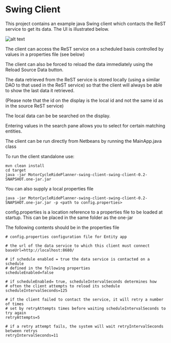 # Swing Client
This project contains an example java Swing client which contacts the ReST service to get its data. 
The UI is illustrated below.

![alt text](../swing-client/images/SwingClient.png "Figure SwingClient.png")

The client can access the ReST service on a scheduled basis controlled by values in a properties file (see below)

The client can also be forced to reload the data immediately using the Reload Source Data button.

The data retrieved from the ReST service is stored locally (using a similar DAO to that used in the ReST service) so that the client will always be able to show the last data it retrieved. 

(Please note that the id on the display is the local id and not the same id as in the source ReST service)

The local data can be be searched on the display.

Entering values in the search pane allows you to select for certain matching entities.



The client can be run directly from Netbeans by running the MainApp.java class


To run the client standalone use:
```
mvn clean install
cd target
java -jar MotorCycleRidePlanner-swing-client-swing-client-0.2-SNAPSHOT.one-jar.jar

```

You can also supply a local properties file 
```
java -jar MotorCycleRidePlanner-swing-client-swing-client-0.2-SNAPSHOT.one-jar.jar -p <path to config.properties>
```
config.properties is a location reference to a properties file to be loaded at startup. 
This can be placed in the same folder as the one-jar

The following contents should be in the properties file

```
# config.properties configuration file for Entity app

# the url of the data service to which this client must connect
baseUrl=http://localhost:8680/

# if schedule enabled = true the data service is contacted on a schedule 
# defined in the following properties
scheduleEnabled=false

# if scheduleEnabled= true, scheduleIntervalSeconds determines how
# often the client attempts to reload its schedule
scheduleIntervalSeconds=125

# if the client failed to contact the service, it will retry a number of times
# set by retryAttempts times before waiting scheduleIntervalSeconds to try again
retryAttempts=5

# if a retry attempt fails, the system will wait retryIntervalSeconds between retrys
retryIntervalSeconds=11

```


